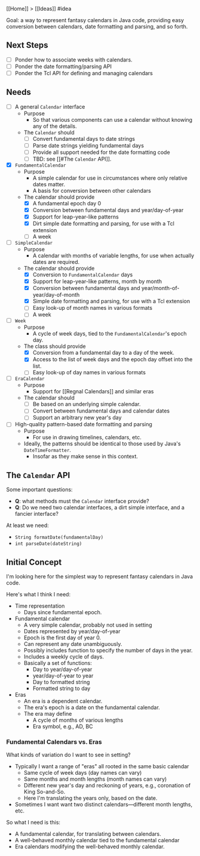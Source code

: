 [[Home]] > [[Ideas]] #idea 

Goal: a way to represent fantasy calendars in Java code, providing easy conversion between calendars, date formatting and parsing, and so forth.

## Next Steps

- [ ] Ponder how to associate weeks with calendars.
- [ ] Ponder the date formatting/parsing API
- [ ] Ponder the Tcl API for defining and managing calendars

## Needs

- [ ] A general `Calendar` interface
    - Purpose
        - So that various components can use a calendar without knowing any of the details.
    - The `Calendar` should
        - [ ] Convert fundamental days to date strings
        - [ ] Parse date strings yielding fundamental days
        - [ ] Provide all support needed for the date formatting code
        - [ ] TBD: see [[#The `Calendar` API]].
- [x] `FundamentalCalendar` 
    - Purpose
        - A simple calendar for use in circumstances where only relative dates matter.
        - A basis for conversion between other calendars
    - The calendar should provide
        - [x] A fundamental epoch day 0
        - [x] Conversion between fundamental days and year/day-of-year
        - [x] Support for leap-year-like patterns
        - [x] Dirt simple date formatting and parsing, for use with a Tcl extension
        - [ ] A week
- [ ] `SimpleCalendar`
    - Purpose
        - A calendar with months of variable lengths, for use when actually dates are required.
    - The calendar should provide
        - [x] Conversion to `FundamentalCalendar` days
        - [x] Support for leap-year-like patterns, month by month
        - [x] Conversion between fundamental days and year/month-of-year/day-of-month
        - [x] Simple date formatting and parsing, for use with a Tcl extension
        - [ ] Easy look-up of month names in various formats
        - [ ] A week
- [ ] `Week`
    - Purpose
        - A cycle of week days, tied to the `FundamentalCalendar`'s epoch day.
    - The class should provide
        - [x] Conversion from a fundamental day to a day of the week.
        - [x] Access to the list of week days and the epoch day offset into the list.
        - [ ] Easy look-up of day names in various formats
- [ ] `EraCalendar`
    - Purpose
        - Support for [[Regnal Calendars]] and similar eras
    - The calendar should
        - [ ] Be based on an underlying simple calendar.
        - [ ] Convert between fundamental days and calendar dates
        - [ ] Support an arbitrary new year's day
- [ ] High-quality pattern-based date formatting and parsing
    - Purpose
        - For use in drawing timelines, calendars, etc.
    - Ideally, the patterns should be identical to those used by Java's `DateTimeFormatter`.
        - Insofar as they make sense in this context. 

## The `Calendar` API

Some important questions:

- **Q**: what methods must the `Calendar` interface provide?
- **Q**: Do we need two calendar interfaces, a dirt simple interface, and a fancier interface?

At least we need:

- `String formatDate(fundamentalDay)`
- `int parseDate(dateString)`
 
## Initial Concept 

I'm looking here for the simplest way to represent fantasy calendars in Java code.

Here's what I think I need:

- Time representation
    - Days since fundamental epoch.
- Fundamental calendar
    - A very simple calendar, probably not used in setting
    - Dates represented by year/day-of-year
    - Epoch is the first day of year 0.
    - Can represent any date unambiguously.
    - Possibly includes function to specify the number of days in the year.
    - Includes a weekly cycle of days.
    - Basically a set of functions:
        - Day to year/day-of-year
        - year/day-of-year to year
        - Day to formatted string
        - Formatted string to day
- Eras
    - An era is a dependent calendar.
    - The era's epoch is a date on the fundamental calendar.
    - The era may define
        - A cycle of months of various lengths
        - Era symbol, e.g., AD, BC

### Fundamental Calendars vs. Eras

What kinds of variation do I want to see in setting?

- Typically I want a range of "eras" all rooted in the same basic calendar
    - Same cycle of week days (day names can vary)
    - Same months and month lengths (month names can vary)
    - Different new year's day and reckoning of years, e.g., coronation of King So-and-So.
    - Here I'm translating the years only, based on the date.
- Sometimes I want want two distinct calendars—different month lengths, etc.

So what I need is this:

- A fundamental calendar, for translating between calendars.
- A well-behaved monthly calendar tied to the fundamental calendar
- Era calendars modifying the well-behaved monthly calendar.

